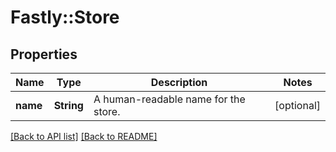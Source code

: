 # Fastly::Store

## Properties

| Name | Type | Description | Notes |
| ---- | ---- | ----------- | ----- |
| **name** | **String** | A human-readable name for the store. | [optional] |

[[Back to API list]](../../README.md#endpoints) [[Back to README]](../../README.md)

